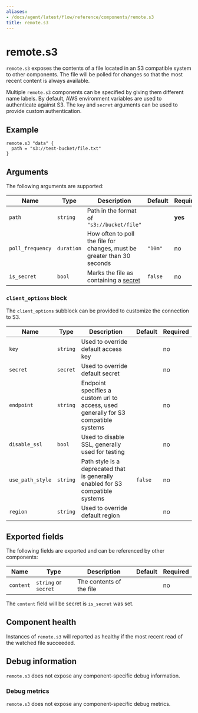 ```yaml
---
aliases:
- /docs/agent/latest/flow/reference/components/remote.s3
title: remote.s3
---
```


# remote.s3

`remote.s3` exposes the contents of a file located in an S3 compatible system
to other components. The file will be polled for changes so that the most
recent content is always available.

Multiple `remote.s3` components can be specified by giving them different name
labels. By default, AWS environment variables are used to authenticate against
S3. The `key` and `secret` arguments can be used to provide custom
authentication.

## Example

```river
remote.s3 "data" {
  path = "s3://test-bucket/file.txt"
}
```

## Arguments

The following arguments are supported:

Name | Type | Description                                                             | Default | Required
---- | ---- |-------------------------------------------------------------------------| ------- | --------
`path` | `string` | Path in the format of `"s3://bucket/file"` | | **yes**
`poll_frequency` | `duration` | How often to poll the file for changes, must be greater than 30 seconds | `"10m"` | no
`is_secret` | `bool` | Marks the file as containing a [secret][] | `false` | no

### `client_options` block

The `client_options` subblock can be provided to customize the connection to
S3.

Name | Type | Description | Default | Required
---- | ---- | ----------- | ------- | --------
`key` | `string` | Used to override default access key | | no
`secret` | `secret` | Used to override default secret | | no
`endpoint` | `string` | Endpoint specifies a custom url to access, used generally for S3 compatible systems | | no
`disable_ssl` | `bool` | Used to disable SSL, generally used for testing | | no
`use_path_style` | `string` | Path style is a deprecated that is generally enabled for S3 compatible systems | `false` | no
`region` | `string` | Used to override default region | | no

## Exported fields

The following fields are exported and can be referenced by other components:

Name | Type | Description | Default | Required
---- | ---- | ----------- | ------- | --------
`content` | `string` or `secret` | The contents of the file | | no

The `content` field will be secret is `is_secret` was set.

## Component health

Instances of `remote.s3` will reported as healthy if the most recent read of
the watched file succeeded.

## Debug information

`remote.s3` does not expose any component-specific debug information.

### Debug metrics

`remote.s3` does not expose any component-specific debug metrics.

[secret]: ../secrets.md#is_secret-argument-in-components
